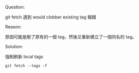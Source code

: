 Question:

git fetch 遇到 would clobber existing tag 報錯

Reason:

原因可能是刪了原有的一個 tag，然後又重新建立了一個同名的 tag。

Solution:

強制刷新 local tags

```shell
git fetch --tags -f
```
